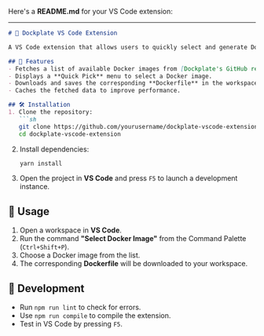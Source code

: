 Here's a **README.md** for your VS Code extension:  

---

```markdown
# 🚢 Dockplate VS Code Extension

A VS Code extension that allows users to quickly select and generate Dockerfiles for various programming languages.

## 📌 Features
- Fetches a list of available Docker images from [Dockplate's GitHub repository](https://github.com/Dockplate/dockerfiles).
- Displays a **Quick Pick** menu to select a Docker image.
- Downloads and saves the corresponding **Dockerfile** in the workspace root.
- Caches the fetched data to improve performance.

## 🛠️ Installation
1. Clone the repository:
   ```sh
   git clone https://github.com/yourusername/dockplate-vscode-extension.git
   cd dockplate-vscode-extension
   ```
2. Install dependencies:
   ```sh
   yarn install
   ```
3. Open the project in **VS Code** and press `F5` to launch a development instance.

## 🚀 Usage
1. Open a workspace in **VS Code**.
2. Run the command **"Select Docker Image"** from the Command Palette (`Ctrl+Shift+P`).
3. Choose a Docker image from the list.
4. The corresponding **Dockerfile** will be downloaded to your workspace.

## 📝 Development
- Run `npm run lint` to check for errors.
- Use `npm run compile` to compile the extension.
- Test in VS Code by pressing `F5`.